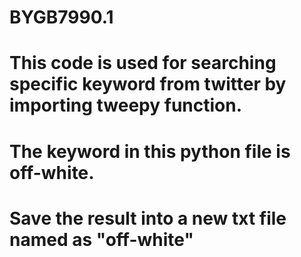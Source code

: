 # BYGB7990.1
# This code is used for searching specific keyword from twitter by importing tweepy function. 
# The keyword in this python file is off-white.
# Save the result into a new txt file named as "off-white"
